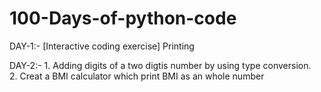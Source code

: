 # 100-Days-of-python-code

DAY-1:-     [Interactive coding exercise] Printing
            
DAY-2:-     1. Adding digits of a two digtis number by using type conversion.    
            2. Creat a BMI calculator which print BMI as an whole number 
            
